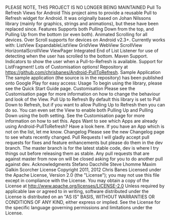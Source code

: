 PLEASE NOTE, THIS PROJECT IS NO LONGER BEING MAINTAINED Pull To Refresh Views for Android This project aims to provide a reusable Pull to Refresh widget for Android. It was originally based on Johan Nilssons library (mainly for graphics, strings and animations), but these have been replaced since. Features Supports both Pulling Down from the top, and Pulling Up from the bottom (or even both). Animated Scrolling for all devices. Over Scroll supports for devices on Android v2.3+. Currently works with: ListView ExpandableListView GridView WebView ScrollView HorizontalScrollView ViewPager Integrated End of List Listener for use of detecting when the user has scrolled to the bottom. Maven Support. Indicators to show the user when a Pull-to-Refresh is available. Support for ListFragment! Lots of Customisation options! Repository at https://github.com/chrisbanes/Android-PullToRefresh. Sample Application The sample application (the source is in the repository) has been published onto Google Play for easy access: Usage To begin using the library, please see the Quick Start Guide page. Customisation Please see the Customisation page for more information on how to change the behaviour and look of the View. Pull Up to Refresh By default this library is set to Pull Down to Refresh, but if you want to allow Pulling Up to Refresh then you can do so. You can even set the View to enable both Pulling Up and Pulling Down using the both setting. See the Customisation page for more information on how to set this. Apps Want to see which Apps are already using Android-PullToRefresh? Have a look here. If you have an App which is not on the list, let me know. Changelog Please see the new Changelog page to see whats recently changed. Pull Requests I will gladly accept pull requests for fixes and feature enhancements but please do them in the dev branch. The master branch is for the latest stable code, dev is where I try things out before releasing them as stable. Any pull requests that are against master from now on will be closed asking for you to do another pull against dev. Acknowledgments Stefano Dacchille Steve Lhomme Maxim Galkin Scorcher License Copyright 2011, 2012 Chris Banes Licensed under the Apache License, Version 2.0 (the "License"); you may not use this file except in compliance with the License. You may obtain a copy of the License at http://www.apache.org/licenses/LICENSE-2.0 Unless required by applicable law or agreed to in writing, software distributed under the License is distributed on an "AS IS" BASIS, WITHOUT WARRANTIES OR CONDITIONS OF ANY KIND, either express or implied. See the License for the specific language governing permissions and limitations under the License.